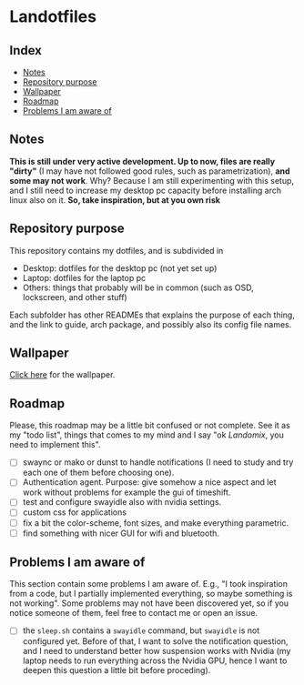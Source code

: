# Landotfiles
## Index
- [Notes](#notes)
- [Repository purpose](#repository-purpose)
- [Wallpaper](#wallpaper)
- [Roadmap](#roadmap)
- [Problems I am aware of](#problems-i-am-aware-of)
## Notes
**This is still under very active development. Up to now, files are really "dirty"** (I may have not followed good rules, such as parametrization), **and some may not work**. Why? Because I am still experimenting with this setup, and I still need to increase my desktop pc capacity before installing arch linux also on it. **So, take inspiration, but at you own risk**
## Repository purpose
This repository contains my dotfiles, and is subdivided in
- Desktop: dotfiles for the desktop pc (not yet set up)
- Laptop: dotfiles for the laptop pc
- Others: things that probably will be in common (such as OSD, lockscreen, and other stuff)

Each subfolder has other READMEs that explains the purpose of each thing, and the link to guide, arch package, and possibly also its config file names.

## Wallpaper
[Click here](https://www.wallpaperflare.com/digital-digital-art-artwork-illustration-abstract-neon-wallpaper-gjjgo) for the wallpaper.
## Roadmap
Please, this roadmap may be a little bit confused or not complete. See it as my "todo list", things that comes to my mind and I say "ok *Landomix*, you need to implement this".

- [ ] swaync or mako or dunst to handle notifications (I need to study and try each one of them before choosing one).
- [ ] Authentication agent. Purpose: give somehow a nice aspect and let work without problems for example the gui of timeshift.
- [ ] test and configure swayidle also with nvidia settings.
- [ ] custom css for applications
- [ ] fix a bit the color-scheme, font sizes, and make everything parametric.
- [ ] find something with nicer GUI for wifi and bluetooth.

## Problems I am aware of
This section contain some problems I am aware of. E.g., "I took inspiration from a code, but I partially implemented everything, so maybe something is not working". Some problems may not have been discovered yet, so if you notice someone of them, feel free to contact me or open an issue.
- [ ] the `sleep.sh` contains a `swayidle` command, but `swayidle` is not configured yet. Before of that, I want to solve the notification question, and I need to understand better how suspension works with Nvidia (my laptop needs to run everything across the Nvidia GPU, hence I want to deepen this question a little bit before proceding).